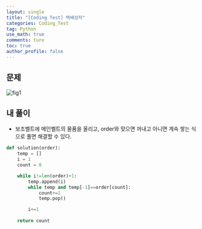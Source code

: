 ```yaml
---
layout: single
title: "[Coding Test] 택배상자"
categories: Coding_Test
tag: Python
use_math: true
comments: ture
toc: true
author_profile: false
---
```


## 문제

![fig1]({{site.url}}/images/코테/택배상자.png)

## 내 풀이

* 보조벨트에 메인벨트의 물품을 올리고, order와 맞으면 꺼내고 아니면 계속 쌓는 식으로 풀면 해결할 수 있다.

```python
def solution(order):
    temp = []
    i = 1
    count = 0

    while i!=len(order)+1:
        temp.append(i)
        while temp and temp[-1]==order[count]:
            count+=1
            temp.pop()

        i+=1
        
    return count
```
